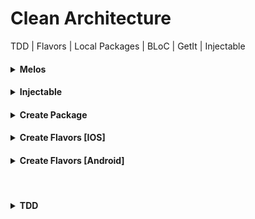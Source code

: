 # Clean Architecture

 TDD | Flavors | Local Packages | BLoC | GetIt | Injectable
 
<h4><details>
  <summary>  Melos  </summary>

             dart pub global activate melos 
             melos bootstrap
  (https://mediaum.com/flutter-community/managing-multi-package-flutter-projects-with-melos-c8ce96fa7c82)
</details></h4>


<h4><details>
  <summary>  Injectable  </summary>

             flutter pub run build_runner watch --delete-conflicting-outputs
             flutter pub run build_runner build --delete-conflicting-outputs
  (https://blog.logrocket.com/dependency-injection-flutter-using-getit-injectable/)
  (https://rodrigolmti.medium.com/flutter-di-a-true-love-story-1e5a5ae2ba2d)
</details></h4>


<h4><details>
  <summary>  Create Package  </summary>

             flutter create --template=package PACKAGENAME
  (https://blog.logrocket.com/how-to-create-dart-packages-for-flutter/)
  (https://medium.com/vijay-r/creating-local-package-in-flutter-9ea89c3b8361)
</details></h4>


<h4><details>
  <summary>  Create Flavors [IOS]  </summary>
  <-- Need to work with XCode -->
</details></h4>


<h4><details>
  <summary>  Create Flavors [Android]  </summary>

  -> android/app/build.gradle :
             
           <-- Add following lines inside android{} -->
              android {
                ...
                flavorDimensions "flavor-type"
              
                productFlavors {
                  prod {
                    dimension "flavor-type"
                    applicationId "com.example.flutter_project"
                    resValue "string", "app_name", "Clean Architecture"
                  }
                  beta {
                    dimension "flavor-type"
                    applicationId "com.example.flutter_project.beta"
                    resValue "string", "app_name", "Clean Architecture.beta"
                  }
                  dev {
                    dimension "flavor-type"
                    applicationId "com.example.flutter_project.dev"
                    resValue "string", "app_name", "Clean Architecture.dev"
                  }
                  mock {
                    dimension "flavor-type"
                    applicationId "com.example.flutter_project.mock"
                    resValue "string", "app_name", "Clean Architecture.mock"
                  }
                }
              }
  
    -> android/app/src :
  
           <-- Create the following files -->
  
              android/app/src/prod 
  
              android/app/src/beta
              
              android/app/src/dev
              
              android/app/src/mock
           
           <-- Copy the following file "android/app/src/main/res" -->
           
           <-- Paste the copied file to each file we've created -->
  
  ![View](assets/readme/run_config.png)
</details></h4>
  <br/>
<h4><details>
  <summary>  TDD  </summary>

  ![View](assets/readme/architecture.png)

</details></h4>


